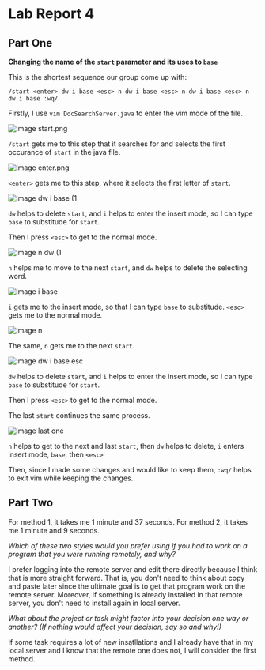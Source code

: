 # Lab Report 4

## Part One

**Changing the name of the `start` parameter and its uses to `base`**

This is the shortest sequence our group come up with:

```
/start <enter> dw i base <esc> n dw i base <esc> n dw i base <esc> n dw i base :wq/
```

Firstly, I use `vim DocSearchServer.java` to enter the vim mode of the file.

![image]() start.png

`/start` gets me to this step that it searches for and selects the first occurance of `start` in the java file.

![image]() enter.png

`<enter>` gets me to this step, where it selects the first letter of `start`.

![image]() dw i base (1

`dw` helps to delete `start`, and `i` helps to enter the insert mode, so I can type `base` to substitude for `start`.

Then I press `<esc>` to get to the normal mode.

![image]() n dw (1

`n` helps me to move to the next `start`, and `dw` helps to delete the selecting word.

![image]() i base

`i` gets me to the insert mode, so that I can type `base` to substitude. `<esc>` gets me to the normal mode.

![image]() n

The same, `n` gets me to the next `start`.

![image]() dw i base esc

`dw` helps to delete `start`, and `i` helps to enter the insert mode, so I can type `base` to substitude for `start`.

Then I press `<esc>` to get to the normal mode.

The last `start` continues the same process.

![image]() last one

`n` helps to get to the next and last `start`, then `dw` helps to delete, `i` enters insert mode, `base`, then `<esc>` 

Then, since I made some changes and would like to keep them, `:wq/` helps to exit vim while keeping the changes.

## Part Two
For method 1, it takes me 1 minute and 37 seconds.
For method 2, it takes me 1 minute and 9 seconds.

*Which of these two styles would you prefer using if you had to work on a program that you were running remotely, and why?*

I prefer logging into the remote server and edit there directly because I think that is more straight forward. That is, you don't need to think about copy and paste later since the ultimate goal is to get that program work on the remote server. Moreover, if something is already installed in that remote server, you don't need to install again in local server.

*What about the project or task might factor into your decision one way or another? (If nothing would affect your decision, say so and why!)*

If some task requires a lot of new insatllations and I already have that in my local server and I know that the remote one does not, I will consider the first method.